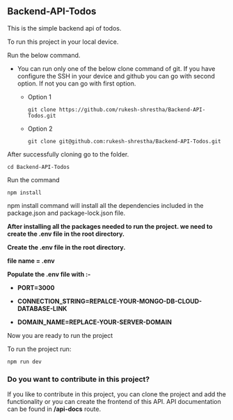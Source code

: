 ## Backend-API-Todos

This is the simple backend api of todos. 

To run this project in your local device. 

Run the below command. 

- You can run only one of the below clone command of git. If you have configure the SSH in your device and github you can go with second option. If not you can go with first option.

  - Option 1
    ```
    git clone https://github.com/rukesh-shrestha/Backend-API-Todos.git
    ```
  - Option 2
    ```
    git clone git@github.com:rukesh-shrestha/Backend-API-Todos.git
    ```
After successfully cloning go to the folder.

```
cd Backend-API-Todos
```

Run the command

```
npm install
```

npm install command will install all the dependencies included in the package.json and package-lock.json file. 
<b>


After installing all the packages needed to run the project. we need to create the .env file in the root directory. 

Create the  .env file in the root directory. 

file name =  .env

Populate the .env file with :-

- PORT=3000

- CONNECTION_STRING=REPALCE-YOUR-MONGO-DB-CLOUD-DATABASE-LINK

- DOMAIN_NAME=REPLACE-YOUR-SERVER-DOMAIN

</b>

Now you are ready to run the project

To run the project run:
```
npm run dev
```

### Do you want to contribute in this project?

If you like to contribute in this project, you can clone the project and add the functionality or you can create the frontend of this API.
API documentation can be found in **/api-docs** route.
